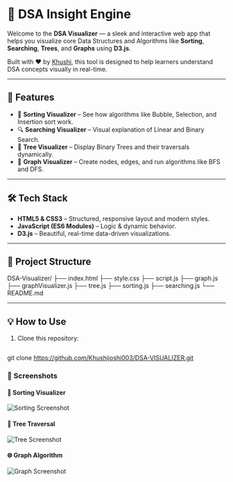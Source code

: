 # 🧠 DSA Insight Engine

Welcome to the **DSA Visualizer** — a sleek and interactive web app that helps you visualize core Data Structures and Algorithms like **Sorting**, **Searching**, **Trees**, and **Graphs** using **D3.js**.

Built with ❤️ by [Khushi](#), this tool is designed to help learners understand DSA concepts visually in real-time.

---

## 🚀 Features

- 🔄 **Sorting Visualizer** – See how algorithms like Bubble, Selection, and Insertion sort work.
- 🔍 **Searching Visualizer** – Visual explanation of Linear and Binary Search.
- 🌳 **Tree Visualizer** – Display Binary Trees and their traversals dynamically.
- 🔗 **Graph Visualizer** – Create nodes, edges, and run algorithms like BFS and DFS.

---

## 🛠️ Tech Stack

- **HTML5 & CSS3** – Structured, responsive layout and modern styles.
- **JavaScript (ES6 Modules)** – Logic & dynamic behavior.
- **D3.js** – Beautiful, real-time data-driven visualizations.

---

## 📂 Project Structure
DSA-Visualizer/ ├── index.html ├── style.css ├── script.js ├── graph.js ├── graphVisualizer.js ├── tree.js ├── sorting.js ├── searching.js └── README.md


---

## 💡 How to Use

1. Clone this repository:
   ```bash
  git clone https://github.com/Khushijoshi003/DSA-VISUALIZER.git

### 📸 Screenshots

#### 🧩 Sorting Visualizer
![Sorting Screenshot](screenshots/Sorting.png)

#### 🌳 Tree Traversal
![Tree Screenshot](screenshots/Tree.png)

#### 🌐 Graph Algorithm
![Graph Screenshot](screenshots/graph.png)

